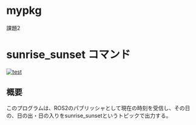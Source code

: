 # mypkg  
課題2  
# sunrise_sunset コマンド  
[![test](https://github.com/TaikiShimodaira/mypkg/actions/workflows/test.yml/badge.svg)](https://github.com/TaikiShimodaira/mypkg/actions/workflows/test.yml)  
## 概要  
このプログラムは、ROS2のパブリッシャとして現在の時刻を受信し、その日の、日の出・日の入りをsunrise_sunsetというトピックで出力する。  
